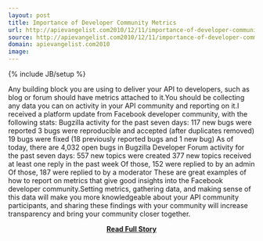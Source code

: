 ```yaml
---
layout: post
title: Importance of Developer Community Metrics
url: http://apievangelist.com2010/12/11/importance-of-developer-community-metrics/
source: http://apievangelist.com2010/12/11/importance-of-developer-community-metrics/
domain: apievangelist.com2010
image: 
---
```

{% include JB/setup %}<p>Any building block you are using to deliver your API to developers, such as blog or forum should have metrics attached to it.You should be collecting any data you can on activity in your API community and reporting on it.I received a platform update from Facebook developer community, with the following stats: Bugzilla activity for the past seven days: 117 new bugs were reported 3 bugs were reproducible and accepted (after duplicates removed) 19 bugs were fixed (18 previously reported bugs and 1 new bug) As of today, there are 4,032 open bugs in Bugzilla Developer Forum activity for the past seven days: 557 new topics were created 377 new topics received at least one reply in the past week Of those, 152 were replied to by an admin Of those, 187 were replied to by a moderator These are great examples of how to report on metrics that give good insights into the Facebook developer community.Setting metrics, gathering data, and making sense of this data will make you more knowledgeable about your API community participants, and sharing these findings with your community will increase transparency and bring your community closer together.</p>
<center><p><a href="http://apievangelist.com2010/12/11/importance-of-developer-community-metrics/" style='padding:25px; font-sze:18px; font-weight: bold;'>Read Full Story</a></p></center>
